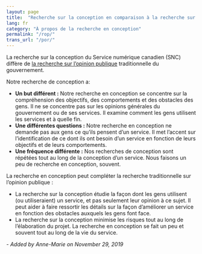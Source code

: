 ```yaml
---
layout: page
title:  "Recherche sur la conception en comparaison à la recherche sur l’opinion publique"
lang: fr
category: "À propos de la recherche en conception"
permalink: "/rop/"
trans_url: "/por/"
---
```


La recherche sur la conception du Service numérique canadien (SNC) diffère de [la recherche sur l’opinion publique](https://www.canada.ca/fr/secretariat-conseil-tresor/services/communications-gouvernementales/recherche-opinion-publique.html) traditionnelle du gouvernement.

Notre recherche de conception a:
* **Un but différent :** Notre recherche en conception se concentre sur la compréhension des objectifs, des comportements et des obstacles des gens. Il ne se concentre pas sur les opinions générales du gouvernement ou de ses services. Il examine comment les gens utilisent les services et à quelle fin.
* **Une différentes questions :** Notre recherche en conception ne demande pas aux gens ce qu’ils pensent d’un service. Il met l’accent sur l’identification de ce dont ils ont besoin d’un service en fonction de leurs objectifs et de leurs comportements.
* **Une fréquence différente :** Nos recherches de conception sont répétées tout au long de la conception d’un service. Nous faisons un peu de recherche en conception, souvent.

La recherche en conception peut compléter la recherche traditionnelle sur l’opinion publique :
* La recherche sur la conception étudie la façon dont les gens utilisent (ou utiliseraient) un service, et pas seulement leur opinion à ce sujet. Il peut aider à faire ressortir les détails sur la façon d’améliorer un service en fonction des obstacles auxquels les gens font face.
* La recherche sur la conception minimise les risques tout au long de l’élaboration du projet. La recherche en conception se fait un peu et souvent tout au long de la vie du service.

_- Added by Anne-Marie on November 29, 2019_
